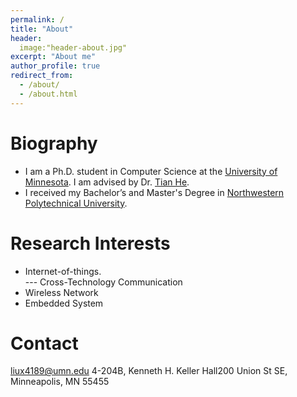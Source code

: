 ```yaml
---
permalink: /
title: "About"
header:
  image:"header-about.jpg"
excerpt: "About me"
author_profile: true
redirect_from: 
  - /about/
  - /about.html
---
```


Biography
======
* I am a Ph.D. student in Computer Science at the [University of Minnesota](https://twin-cities.umn.edu/). I am advised by Dr. [Tian He](https://www-users.cs.umn.edu/~tianhe/).
* I received my Bachelor’s and Master's Degree in [Northwestern Polytechnical University](https://en.nwpu.edu.cn/). 

Research Interests
======
* Internet-of-things. <br>
  --- Cross-Technology Communication
* Wireless Network 
* Embedded System

Contact
======
liux4189@umn.edu
4-204B, Kenneth H. Keller Hall200 Union St SE, Minneapolis, MN 55455

